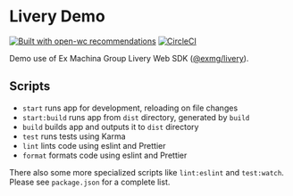 # Livery Demo

[![Built with open-wc recommendations](https://img.shields.io/badge/built%20with-open--wc-blue.svg)](https://github.com/open-wc)
[![CircleCI](https://circleci.com/gh/exmg/livery-demo.svg?style=svg)](https://circleci.com/gh/exmg/livery-demo)

Demo use of Ex Machina Group Livery Web SDK ([@exmg/livery](https://www.npmjs.com/package/@exmg/livery)).

## Scripts

- `start` runs app for development, reloading on file changes
- `start:build` runs app from `dist` directory, generated by `build`
- `build` builds app and outputs it to `dist` directory
- `test` runs tests using Karma
- `lint` lints code using eslint and Prettier
- `format` formats code using eslint and Prettier

There also some more specialized scripts like `lint:eslint` and `test:watch`.
Please see `package.json` for a complete list.
